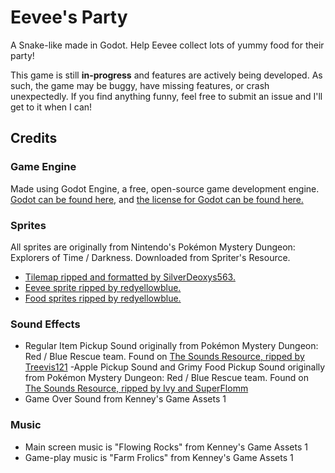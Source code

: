 # Eevee's Party
A Snake-like made in Godot. Help Eevee collect lots of yummy food for their party!

This game is still **in-progress** and features are actively being developed. As such, the game may be buggy, have missing features, or crash unexpectedly. If you find anything funny, feel free to submit an issue and I'll get to it when I can!

## Credits
### Game Engine
Made using Godot Engine, a free, open-source game development engine. [Godot can be found here,](https://godotengine.org/) and [the license for Godot can be found here.](https://godotengine.org/license)

### Sprites
All sprites are originally from Nintendo's Pokémon Mystery Dungeon: Explorers of Time / Darkness. Downloaded from Spriter's Resource.
 - [Tilemap ripped and formatted by SilverDeoxys563.](https://www.spriters-resource.com/ds_dsi/pokemonmysterydungeonexplorersoftimedarkness/sheet/86284/)
 - [Eevee sprite ripped by redyellowblue.](https://www.spriters-resource.com/ds_dsi/pokemonmysterydungeonexplorersoftimedarkness/sheet/5736/)
- [Food sprites ripped by redyellowblue.](https://www.spriters-resource.com/ds_dsi/pokemonmysterydungeonexplorersoftimedarkness/sheet/15903/)

### Sound Effects
- Regular Item Pickup Sound originally from Pokémon Mystery Dungeon: Red / Blue Rescue team. Found on [The Sounds Resource, ripped by Treevis121](https://www.sounds-resource.com/ds_dsi/pokemonmysterydungeonbluerescueteam/sound/1895/)
-Apple Pickup Sound and Grimy Food Pickup Sound originally from Pokémon Mystery Dungeon: Red / Blue Rescue team. Found on [The Sounds Resource, ripped by Ivy and SuperFlomm](https://www.sounds-resource.com/game_boy_advance/pokemonmysterydungeonredrescueteam/sound/8844/)
- Game Over Sound from Kenney's Game Assets 1

### Music
- Main screen music is "Flowing Rocks" from Kenney's Game Assets 1
- Game-play music is "Farm Frolics" from Kenney's Game Assets 1